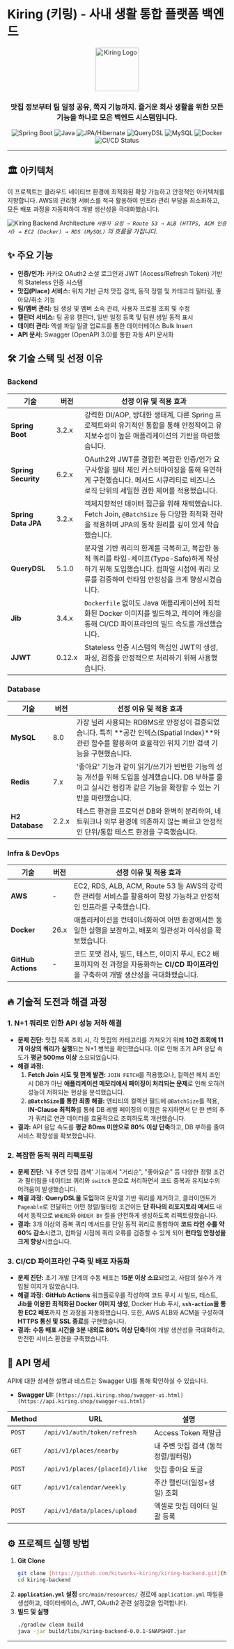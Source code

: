 # Kiring (키링) - 사내 생활 통합 플랫폼 백엔드

<p align="center">
  <img src="https://github.com/kitworks-kiring/kiring-frontend/blob/main/public/images/og-image.png" alt="Kiring Logo" width="100"/>
</p>

<h3 align="center">맛집 정보부터 팀 일정 공유, 쪽지 기능까지. 즐거운 회사 생활을 위한 모든 기능을 하나로 모은 백엔드 시스템입니다.</h3>

<p align="center">
  <img src="https://img.shields.io/badge/Spring_Boot-3.2.5-6DB33F?style=for-the-badge&logo=spring-boot" alt="Spring Boot"/>
  <img src="https://img.shields.io/badge/Java-21-007396?style=for-the-badge&logo=openjdk" alt="Java"/>
  <img src="https://img.shields.io/badge/JPA_/_Hibernate-6.x-59666C?style=for-the-badge&logo=hibernate" alt="JPA/Hibernate"/>
  <img src="https://img.shields.io/badge/QueryDSL-5.1-469A64?style=for-the-badge" alt="QueryDSL"/>
  <img src="https://img.shields.io/badge/MySQL-8.0-4479A1?style=for-the-badge&logo=mysql" alt="MySQL"/>
  <img src="https://img.shields.io/badge/Docker-26.1-2496ED?style=for-the-badge&logo=docker" alt="Docker"/>
  <img src="https://img.shields.io/github/actions/workflow/status/kitworks-kiring/kiring-backend/deploy.yml?branch=develop&style=for-the-badge" alt="CI/CD Status"/>
</p>

---

## 🏛️ 아키텍처
이 프로젝트는 클라우드 네이티브 환경에 최적화된 확장 가능하고 안정적인 아키텍처를 지향합니다. AWS의 관리형 서비스를 적극 활용하여 인프라 관리 부담을 최소화하고, 모든 배포 과정을 자동화하여 개발 생산성을 극대화했습니다.

![Kiring Backend Architecture](https://user-images.githubusercontent.com/11267440/229016191-8f5b5f83-e18e-49b8-a72c-f60dd1804f37.png)
_`사용자 요청 → Route 53 → ALB (HTTPS, ACM 인증서) → EC2 (Docker) → RDS (MySQL)` 의 흐름을 가집니다._

## ✨ 주요 기능
- **인증/인가:** 카카오 OAuth2 소셜 로그인과 JWT (Access/Refresh Token) 기반의 Stateless 인증 시스템
- **맛집(Place) 서비스:** 위치 기반 근처 맛집 검색, 동적 정렬 및 카테고리 필터링, 좋아요/취소 기능
- **팀/멤버 관리:** 팀 생성 및 멤버 소속 관리, 사용자 프로필 조회 및 수정
- **캘린더 서비스:** 팀 공유 캘린더, 일반 일정 등록 및 팀원 생일 동적 표시
- **데이터 관리:** 엑셀 파일 일괄 업로드를 통한 데이터베이스 Bulk Insert
- **API 문서:** Swagger (OpenAPI 3.0)를 통한 자동 API 문서화

## 🛠️ 기술 스택 및 선정 이유

### Backend
| 기술 | 버전 | 선정 이유 및 적용 효과 |
| --- | --- | --- |
| **Spring Boot** | 3.2.x | 강력한 DI/AOP, 방대한 생태계, 다른 Spring 프로젝트와의 유기적인 통합을 통해 안정적이고 유지보수성이 높은 애플리케이션의 기반을 마련했습니다. |
| **Spring Security** | 6.2.x | OAuth2와 JWT를 결합한 복잡한 인증/인가 요구사항을 필터 체인 커스터마이징을 통해 유연하게 구현했습니다. 메서드 시큐리티로 비즈니스 로직 단위의 세밀한 권한 제어를 적용했습니다. |
| **Spring Data JPA**| 3.2.x | 객체지향적인 데이터 접근을 위해 채택했습니다. Fetch Join, `@BatchSize` 등 다양한 최적화 전략을 적용하며 JPA의 동작 원리를 깊이 있게 학습했습니다. |
| **QueryDSL** | 5.1.0 | 문자열 기반 쿼리의 한계를 극복하고, 복잡한 동적 쿼리를 타입-세이프(Type-Safe)하게 작성하기 위해 도입했습니다. 컴파일 시점에 쿼리 오류를 검증하여 런타임 안정성을 크게 향상시켰습니다. |
| **Jib** | 3.4.x | `Dockerfile` 없이도 Java 애플리케이션에 최적화된 Docker 이미지를 빌드하고, 레이어 캐싱을 통해 CI/CD 파이프라인의 빌드 속도를 개선했습니다. |
| **JJWT** | 0.12.x | Stateless 인증 시스템의 핵심인 JWT의 생성, 파싱, 검증을 안정적으로 처리하기 위해 사용했습니다. |

### Database
| 기술 | 버전 | 선정 이유 및 적용 효과 |
| --- | --- | --- |
| **MySQL** | 8.0 | 가장 널리 사용되는 RDBMS로 안정성이 검증되었습니다. 특히 **공간 인덱스(Spatial Index)**와 관련 함수를 활용하여 효율적인 위치 기반 검색 기능을 구현했습니다. |
| **Redis** | 7.x | '좋아요' 기능과 같이 읽기/쓰기가 빈번한 기능의 성능 개선을 위해 도입을 설계했습니다. DB 부하를 줄이고 실시간 랭킹과 같은 기능을 확장할 수 있는 기반을 마련했습니다. |
| **H2 Database**| 2.2.x | 테스트 환경을 프로덕션 DB와 완벽히 분리하여, 네트워크나 외부 환경에 의존하지 않는 빠르고 안정적인 단위/통합 테스트 환경을 구축했습니다. |

### Infra & DevOps
| 기술 | 버전 | 선정 이유 및 적용 효과 |
| --- | --- | --- |
| **AWS** | - | EC2, RDS, ALB, ACM, Route 53 등 AWS의 강력한 관리형 서비스를 활용하여 확장 가능하고 안정적인 인프라를 구축했습니다. |
| **Docker** | 26.x | 애플리케이션을 컨테이너화하여 어떤 환경에서든 동일한 실행을 보장하고, 배포의 일관성과 이식성을 확보했습니다. |
| **GitHub Actions**| - | 코드 포맷 검사, 빌드, 테스트, 이미지 푸시, EC2 배포까지의 전 과정을 자동화하는 **CI/CD 파이프라인**을 구축하여 개발 생산성을 극대화했습니다. |

## 🔥 기술적 도전과 해결 과정

### 1. N+1 쿼리로 인한 API 성능 저하 해결
- **문제 진단:** 맛집 목록 조회 시, 각 맛집의 카테고리를 가져오기 위해 **10건 조회에 11개 이상의 쿼리가 실행**되는 N+1 병목을 확인했습니다. 이로 인해 초기 API 응답 속도가 **평균 500ms 이상** 소요되었습니다.
- **해결 과정:**
  1. **Fetch Join 시도 및 한계 발견:** `JOIN FETCH`를 적용했으나, 컬렉션 페치 조인 시 DB가 아닌 **애플리케이션 메모리에서 페이징이 처리되는 문제**로 인해 오히려 성능이 저하되는 현상을 분석했습니다.
  2. **`@BatchSize`를 통한 최종 해결:** 엔티티의 컬렉션 필드에 `@BatchSize`를 적용, **IN-Clause 최적화**를 통해 DB 레벨 페이징의 이점은 유지하면서 단 한 번의 추가 쿼리로 연관 데이터를 효율적으로 조회하도록 개선했습니다.
- **결과:** API 응답 속도를 **평균 80ms 미만으로 80% 이상 단축**하고, DB 부하를 줄여 서비스 확장성을 확보했습니다.

### 2. 복잡한 동적 쿼리 리팩토링
- **문제 진단:** '내 주변 맛집 검색' 기능에서 "거리순", "좋아요순" 등 다양한 정렬 조건과 필터링을 네이티브 쿼리와 `switch` 문으로 처리하면서 코드 중복과 유지보수의 어려움이 발생했습니다.
- **해결 과정:** **QueryDSL을 도입**하여 문자열 기반 쿼리를 제거하고, 클라이언트가 `Pageable`로 전달하는 어떤 정렬/필터링 조건이든 **단 하나의 리포지토리 메서드** 내에서 동적으로 `WHERE`와 `ORDER BY` 절을 안전하게 생성하도록 리팩토링했습니다.
- **결과:** 3개 이상의 중복 쿼리 메서드를 단일 동적 쿼리로 통합하여 **코드 라인 수를 약 60% 감소**시켰고, 컴파일 시점에 쿼리 오류를 검증할 수 있게 되어 **런타임 안정성을 크게 향상**시켰습니다.

### 3. CI/CD 파이프라인 구축 및 배포 자동화
- **문제 진단:** 초기 개발 단계의 수동 배포는 **15분 이상 소요**되었고, 사람의 실수가 개입될 여지가 많았습니다.
- **해결 과정:** **GitHub Actions** 워크플로우를 작성하여 코드 푸시 시 빌드, 테스트, **Jib을 이용한 최적화된 Docker 이미지 생성**, Docker Hub 푸시, **`ssh-action`을 통한 EC2 배포**까지 전 과정을 자동화했습니다. 또한, AWS ALB와 ACM을 구성하여 **HTTPS 통신 및 SSL 종료**를 구현했습니다.
- **결과:** **수동 배포 시간을 3분 내외로 80% 이상 단축**하여 개발 생산성을 극대화하고, 안전한 서비스 환경을 구축했습니다.

## 🚀 API 명세
API에 대한 상세한 설명과 테스트는 Swagger UI를 통해 확인하실 수 있습니다.
- **Swagger UI:** `[https://api.kiring.shop/swagger-ui.html](https://api.kiring.shop/swagger-ui.html)`

| Method | URL | 설명 |
| --- | --- | --- |
| `POST` | `/api/v1/auth/token/refresh` | Access Token 재발급 |
| `GET`  | `/api/v1/places/nearby`      | 내 주변 맛집 검색 (동적 정렬/필터링) |
| `POST` | `/api/v1/places/{placeId}/like`| 맛집 좋아요 토글 |
| `GET`  | `/api/v1/calendar/weekly`    | 주간 캘린더(일정+생일) 조회 |
| `POST` | `/api/v1/data/places/upload` | 엑셀로 맛집 데이터 일괄 등록 |

## ⚙️ 프로젝트 실행 방법
1.  **Git Clone**
    ```bash
    git clone [https://github.com/kitworks-kiring/kiring-backend.git](https://github.com/kitworks-kiring/kiring-backend.git)
    cd kiring-backend
    ```
2.  **`application.yml` 설정**
    `src/main/resources/` 경로에 `application.yml` 파일을 생성하고, 데이터베이스, JWT, OAuth2 관련 설정값을 입력합니다.
3.  **빌드 및 실행**
    ```bash
    ./gradlew clean build
    java -jar build/libs/kiring-backend-0.0.1-SNAPSHOT.jar
    ```

---

